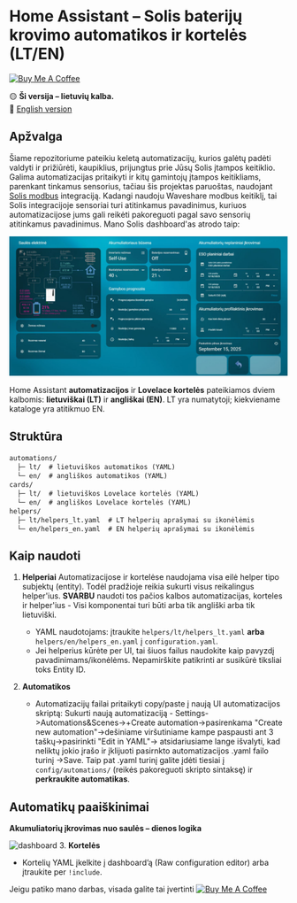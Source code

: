 # Home Assistant – Solis baterijų krovimo automatikos ir kortelės (LT/EN)

<a href="https://buymeacoffee.com/omenukas">
  <img src="https://cdn.buymeacoffee.com/buttons/v2/default-yellow.png" alt="Buy Me A Coffee" height="42">
</a>



🟡 **Ši versija – lietuvių kalba.**  
🔵 [English version](README.en.md)

## Apžvalga

Šiame repozitoriume pateikiu keletą automatizacijų, kurios galėtų padėti valdyti ir prižiūrėti, kaupiklius, prijungtus prie Jūsų Solis įtampos keitiklio. Galima automatizacijas pritaikyti ir kitų gamintojų įtampos keitikliams, parenkant tinkamus sensorius, tačiau šis projektas paruoštas, naudojant [Solis modbus](https://github.com/Pho3niX90/solis_modbus) integraciją. Kadangi naudoju Waveshare modbus keitiklį, tai Solis integracijoje sensoriai turi atitinkamus pavadinimus, kuriuos automatizacijose jums gali reikėti pakoreguoti pagal savo sensorių atitinkamus pavadinimus.
Mano Solis dashboard'as atrodo taip:
 
![dashboard](docs/img/dashboard_overview.jpg)



Home Assistant **automatizacijos** ir **Lovelace kortelės** pateikiamos dviem kalbomis: **lietuviškai (LT)** ir **angliškai (EN)**. LT yra numatytoji; kiekviename kataloge yra atitikmuo EN.

## Struktūra
```
automations/
  ├─ lt/  # lietuviškos automatikos (YAML)
  └─ en/  # angliškos automatikos (YAML)
cards/
  ├─ lt/  # lietuviškos Lovelace kortelės (YAML)
  └─ en/  # angliškos Lovelace kortelės (YAML)
helpers/
  ├─ lt/helpers_lt.yaml  # LT helperių aprašymai su ikonėlėmis
  └─ en/helpers_en.yaml  # EN helperių aprašymai su ikonėlėmis
```

## Kaip naudoti
1. **Helperiai**
   Automatizacijose ir kortelėse naudojama visa eilė helper tipo subjektų (entity). Todėl pradžioje reikia sukurti visus reikalingus helper'ius. **SVARBU** naudoti tos pačios kalbos automatizacijas, korteles ir helper'ius - Visi komponentai turi būti arba tik angliški arba tik lietuviški.
   - YAML naudotojams: įtraukite `helpers/lt/helpers_lt.yaml` **arba** `helpers/en/helpers_en.yaml` į `configuration.yaml`.
   - Jei helperius kūrėte per UI, tai šiuos failus naudokite kaip pavyzdį pavadinimams/ikonėlėms. Nepamirškite patikrinti ar susikūrė tiksliai toks Entity ID.

2. **Automatikos**  
   - Automatizacijų failai pritaikyti copy/paste į naują UI automatizacijos skriptą:
Sukurti naują automatizaciją - Settings->Automations&Scenes->+Create automation->pasirenkama "Create new automation"->dešiniame viršutiniame kampe paspausti ant 3 taškų->pasirinkti "Edit in YAML"-> atsidariusiame lange išvalyti, kad neliktų jokio įrašo ir įklijuoti pasirnkto automatizacijos .yaml failo turinį ->Save.
Taip pat .yaml turinį galite įdėti tiesiai į `config/automations/` (reikės pakoreguoti skripto sintaksę) ir **perkraukite automatikas**.

## Automatikų paaiškinimai
**Akumuliatorių įkrovimas nuo saulės – dienos logika**

![dashboard](generation_forecast.jpg)
3. **Kortelės**  
   - Kortelių YAML įkelkite į dashboard’ą (Raw configuration editor) arba įtraukite per `!include`.



Jeigu patiko mano darbas, visada galite tai įvertinti 
<a href="https://buymeacoffee.com/omenukas">
  <img src="https://cdn.buymeacoffee.com/buttons/v2/default-yellow.png" alt="Buy Me A Coffee" height="42">
</a>
